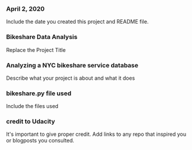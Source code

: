 ### April 2, 2020
Include the date you created this project and README file.

### Bikeshare Data Analysis
Replace the Project Title

### Analyzing a NYC bikeshare service database
Describe what your project is about and what it does

### bikeshare.py file used
Include the files used

### credit to Udacity
It's important to give proper credit. Add links to any repo that inspired you or blogposts you consulted.


